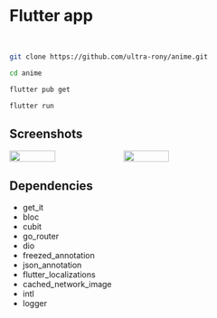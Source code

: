 # Flutter app

<div align="left">
  <div style="display: flex; margin-bottom: 30px;">
        <img src="https://img.shields.io/badge/flutter-3.24.3-blue" alt=""/>
        <img src="https://img.shields.io/badge/dio-5.7.0-blue" alt=""/>
        <img src="https://img.shields.io/badge/get_it-8.0.0-blue" alt=""/>
        <img src="https://img.shields.io/badge/flutter_bloc-8.1.6-blue" alt=""/>
        <img src="https://img.shields.io/badge/go_router-14.3.0-blue" alt=""/>
        <img src="https://img.shields.io/badge/intl-0.19.0-blue" alt=""/>
        <img src="https://img.shields.io/badge/freezed-2.5.7-blue" alt=""/>
  </div>
</div>

```bash
git clone https://github.com/ultra-rony/anime.git
```

```bash
cd anime
```

```bash
flutter pub get
```

```bash
flutter run
```

## Screenshots

<div align="left">
  <div style="display: flex;">
        <img src="https://image.link.rony.fun//TuzYfikwROcGR1WNzCP2MVEdMIjXHwDo0hzACEdvde0YskCiHZrizH6mw3XEVmt5.jpg" width="40%" alt=""/>
        <img src="https://image.link.rony.fun//uMmH3txgvMejfPUnLX3eWmd45au8ZZGbpQ3RFBhAp0lFRIVxEoW7Hkdy62Lxd16T.jpg" width="40%" alt=""/>
    </div>
</div>

## Dependencies

- get_it
- bloc
- cubit
- go_router
- dio 
- freezed_annotation 
- json_annotation
- flutter_localizations
- cached_network_image
- intl
- logger
